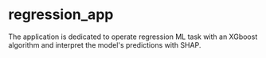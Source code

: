 # regression_app
The application is dedicated to operate regression ML task with an XGboost algorithm and interpret the model's predictions with SHAP.  
